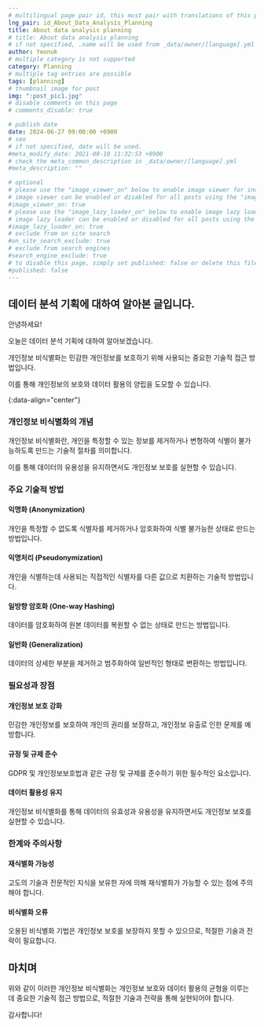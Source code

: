 ```yaml
---
# multilingual page pair id, this must pair with translations of this page. (This name must be unique)
lng_pair: id_About_Data_Analysis_Planning
title: About data analysis planning
# title: About data analysis planning
# if not specified, .name will be used from _data/owner/[language].yml
author: Yeonuk
# multiple category is not supported
category: Planning
# multiple tag entries are possible
tags: [planning]
# thumbnail image for post
img: ":post_pic1.jpg"
# disable comments on this page
# comments_disable: true

# publish date
date: 2024-06-27 09:00:00 +0900
# seo
# if not specified, date will be used.
#meta_modify_date: 2021-08-10 11:32:53 +0900
# check the meta_common_description in _data/owner/[language].yml
#meta_description: ""

# optional
# please use the "image_viewer_on" below to enable image viewer for individual pages or posts (_posts/ or [language]/_posts folders).
# image viewer can be enabled or disabled for all posts using the "image_viewer_posts: true" setting in _data/conf/main.yml.
#image_viewer_on: true
# please use the "image_lazy_loader_on" below to enable image lazy loader for individual pages or posts (_posts/ or [language]/_posts folders).
# image lazy loader can be enabled or disabled for all posts using the "image_lazy_loader_posts: true" setting in _data/conf/main.yml.
#image_lazy_loader_on: true
# exclude from on site search
#on_site_search_exclude: true
# exclude from search engines
#search_engine_exclude: true
# to disable this page, simply set published: false or delete this file
#published: false
---
```


<!-- outline-start -->

## 데이터 분석 기획에 대하여 알아본 글입니다.

안녕하세요!

오늘은 데이터 분석 기획에 대하여 알아보겠습니다.

개인정보 비식별화는 민감한 개인정보를 보호하기 위해 사용되는 중요한 기술적 접근 방법입니다.

이를 통해 개인정보의 보호와 데이터 활용의 양립을 도모할 수 있습니다.

{:data-align="center"}

<!-- outline-end -->

### 개인정보 비식별화의 개념

개인정보 비식별화란, 개인을 특정할 수 있는 정보를 제거하거나 변형하여 식별이 불가능하도록 만드는 기술적 절차를 의미합니다.

이를 통해 데이터의 유용성을 유지하면서도 개인정보 보호를 실현할 수 있습니다.

### 주요 기술적 방법

#### 익명화 (Anonymization)

개인을 특정할 수 없도록 식별자를 제거하거나 암호화하여 식별 불가능한 상태로 만드는 방법입니다.

#### 익명처리 (Pseudonymization)

개인을 식별하는데 사용되는 직접적인 식별자를 다른 값으로 치환하는 기술적 방법입니다.

#### 일방향 암호화 (One-way Hashing)

데이터를 암호화하여 원본 데이터를 복원할 수 없는 상태로 만드는 방법입니다.

#### 일반화 (Generalization)

데이터의 상세한 부분을 제거하고 범주화하여 일반적인 형태로 변환하는 방법입니다.

### 필요성과 장점

#### 개인정보 보호 강화

민감한 개인정보를 보호하여 개인의 권리를 보장하고, 개인정보 유출로 인한 문제를 예방합니다.

#### 규정 및 규제 준수

GDPR 및 개인정보보호법과 같은 규정 및 규제를 준수하기 위한 필수적인 요소입니다.

#### 데이터 활용성 유지

개인정보 비식별화를 통해 데이터의 유효성과 유용성을 유지하면서도 개인정보 보호를 실현할 수 있습니다.

### 한계와 주의사항

#### 재식별화 가능성

고도의 기술과 전문적인 지식을 보유한 자에 의해 재식별화가 가능할 수 있는 점에 주의해야 합니다.

#### 비식별화 오류

오용된 비식별화 기법은 개인정보 보호를 보장하지 못할 수 있으므로, 적절한 기술과 전략이 필요합니다.

## 마치며

위와 같이 이러한 개인정보 비식별화는 개인정보 보호와 데이터 활용의 균형을 이루는 데 중요한 기술적 접근 방법으로, 적절한 기술과 전략을 통해 실현되어야 합니다.

감사합니다!
